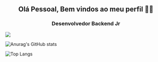<h2 align="center">Olá Pessoal, Bem vindos ao meu perfil 👋😀</h2>

<h3 align="center">Desenvolvedor Backend Jr </h3>

![](https://komarev.com/ghpvc/?username=LucasCicero)

![Anurag's GitHub stats](https://github-readme-stats.vercel.app/api?username=LucasCicero&show_icons=true&theme=dark)

![Top Langs](https://github-readme-stats.vercel.app/api/top-langs/?username=LucasCicero&layout=compact&theme=dark)

<!--
**LucasCicero/LucasCicero** is a ✨ _special_ ✨ repository because its `README.md` (this file) appears on your GitHub profile.

Here are some ideas to get you started:

- 🔭 I’m currently working on ...
- 🌱 I’m currently learning ...
- 👯 I’m looking to collaborate on ...
- 🤔 I’m looking for help with ...
- 💬 Ask me about ...
- 📫 How to reach me: ...
- 😄 Pronouns: ...
- ⚡ Fun fact: ...
-->
